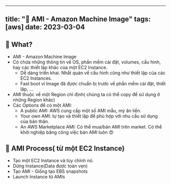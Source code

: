 
---
title: "🌱 AMI - Amazon Machine Image"
tags: [aws]
date: 2023-03-04
---

## 🌿 What?
- AMI - Amazon Machine Image
- Có chứa những thông tin về OS, phần mềm cài đặt, volumes, cấu hình, hay các thiết lập khác của một EC2 Instance.
	- Dễ dàng triển khai. Nhất quán về cấu hình cũng như  thiết lập của các EC2 Instances.
	- Fast boot vì Image đã được chuẩn bị trước về phần mềm cài đặt, thiết lập, ...
- AMI thuộc về một Region chỉ định( chúng ta có thể copy để sử dụng ở những Region khác)
- Các Options để có một AMI:
	- A public AMI: AWS cung cấp một số AMI mẫu, mỳ ăn liền.
	- Your own AMI: tự tạo và thiết lập để phù hợp với nhu cầu sử dụng của bản thân.
	- An AWS Marketplace AMI: Có thể mua/bán AMI trên market. Có thể khởi nghiệp bằng công việc bán AMI luôn 😍

## 🌿 AMI Process( từ một EC2 Instance)
- Tạo một EC2 Instance và tùy chỉnh nó.
- Dừng Instance(Data được toàn vẹn)
- Tạo AMI - Giống tạo EBS snapshots
- Launch Instance từ AMIs
